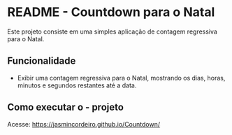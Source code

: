 # README - Countdown para o Natal

Este projeto consiste em uma simples aplicação de contagem regressiva para o Natal.

## Funcionalidade

- Exibir uma contagem regressiva para o Natal, mostrando os dias, horas, minutos e segundos restantes até a data.

## Como executar o - projeto

Acesse: https://jasmincordeiro.github.io/Countdown/

